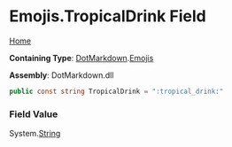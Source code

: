 # Emojis\.TropicalDrink Field

[Home](../../../README.md)

**Containing Type**: [DotMarkdown](../../README.md)\.[Emojis](../README.md)

**Assembly**: DotMarkdown\.dll

```csharp
public const string TropicalDrink = ":tropical_drink:"
```

### Field Value

System\.[String](https://docs.microsoft.com/en-us/dotnet/api/system.string)